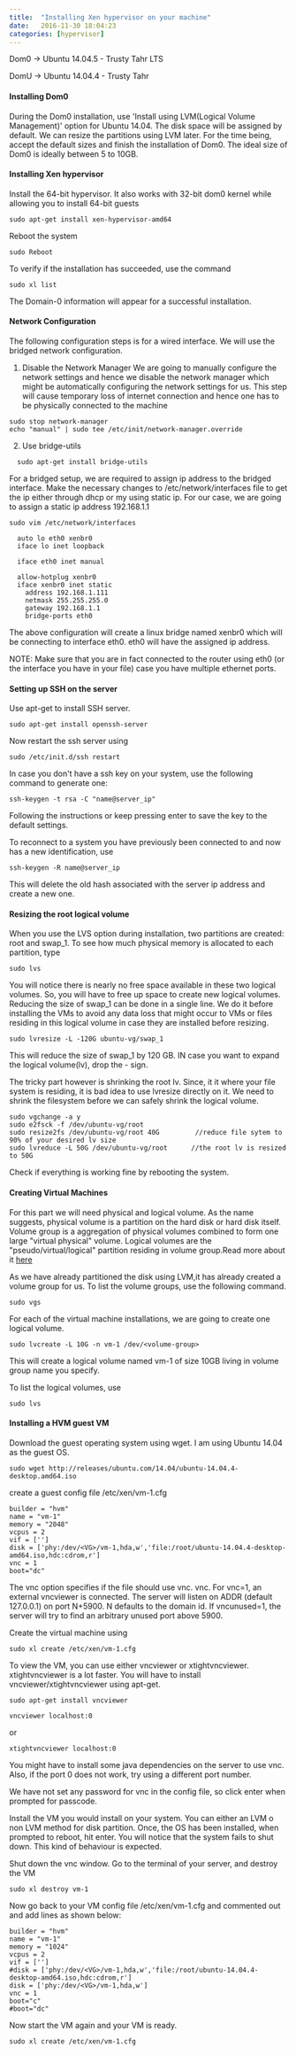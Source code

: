 ```yaml
---
title:  "Installing Xen hypervisor on your machine"
date:   2016-11-30 18:04:23
categories: [hypervisor]
---
```


Dom0 -> Ubuntu 14.04.5 - Trusty Tahr LTS

DomU -> Ubuntu 14.04.4 - Trusty Tahr

#### Installing Dom0

During the Dom0 installation, use 'Install using LVM(Logical Volume Management)' option for Ubuntu 14.04. The disk space will be assigned by default. We can resize the partitions using LVM later. For the time being, accept the default sizes and finish the installation of Dom0. The ideal size of Dom0 is ideally between 5 to 10GB.

#### Installing Xen hypervisor

Install the 64-bit hypervisor. It also works with 32-bit dom0 kernel while allowing you to install 64-bit guests

```
sudo apt-get install xen-hypervisor-amd64
```

Reboot the system

```
sudo Reboot
```

To verify if the installation has succeeded, use the command

```
sudo xl list
```

The Domain-0 information will appear for a successful installation.

#### Network Configuration

The following configuration steps is for a wired interface. We will use the bridged network configuration.

1. Disable the Network Manager
  We are going to manually configure the network settings and hence we disable the network manager which might be automatically configuring the network settings for us.
  This step will cause temporary loss of internet connection and hence one has to be physically connected to the machine


```
sudo stop network-manager
echo "manual" | sudo tee /etc/init/network-manager.override
```


2. Use bridge-utils

```
  sudo apt-get install bridge-utils
```

  For a bridged setup, we are required to assign ip address to the bridged interface. Make the necessary changes to /etc/network/interfaces file to get the ip either through dhcp or my using static ip. For our case, we are going to assign a static ip address 192.168.1.1

```
sudo vim /etc/network/interfaces
```

```
  auto lo eth0 xenbr0
  iface lo inet loopback

  iface eth0 inet manual

  allow-hotplug xenbr0
  iface xenbr0 inet static
    address 192.168.1.111
    netmask 255.255.255.0
    gateway 192.168.1.1
    bridge-ports eth0
```

The above configuration will create a linux bridge named xenbr0 which will be connecting to interface eth0. eth0 will have the assigned ip address.

NOTE: Make sure that you are in fact connected to the router using eth0 (or the interface you have in your file) case you have multiple ethernet ports.

#### Setting up SSH on the server
Use apt-get to install SSH server.

```
sudo apt-get install openssh-server
```

Now restart the ssh server using

```
sudo /etc/init.d/ssh restart
```

In case you don't have a ssh key on your system, use the following command to generate one:

```
ssh-keygen -t rsa -C "name@server_ip"
```

Following the instructions or keep pressing enter to save the key to the default settings.

To reconnect to a system you have previously been connected to and now has a new identification, use

```
ssh-keygen -R name@server_ip
```

This will delete the old hash associated with the server ip address and create a new one.

#### Resizing the root logical volume
When you use the LVS option during installation, two partitions are created: root and swap_1. To see how much physical memory is
allocated to each partition, type

```
sudo lvs
```

You will notice there is nearly no free space available in these two logical volumes. So, you will have to free up space to create new logical volumes. Reducing the size of swap_1 can be done in a single line. We do it before installing the VMs to avoid any data loss that might occur to VMs or files residing in this logical volume in case they are installed before resizing.

```
sudo lvresize -L -120G ubuntu-vg/swap_1
```

This will reduce the size of swap_1 by 120 GB. IN case you want to expand the logical volume(lv), drop the - sign.

The tricky part however is shrinking the root lv. Since, it it where your file system is residing, it is bad idea to use lvresize directly on it. We need to shrink the filesystem before we can safely shrink the logical volume.

```
sudo vgchange -a y
sudo e2fsck -f /dev/ubuntu-vg/root
sudo resize2fs /dev/ubuntu-vg/root 40G         //reduce file sytem to 90% of your desired lv size
sudo lvreduce -L 50G /dev/ubuntu-vg/root      //the root lv is resized to 50G
```

Check if everything is working fine by rebooting the system.

#### Creating Virtual Machines
For this part we will need physical and logical volume. As the name suggests, physical volume is a partition on the hard disk or hard disk itself. Volume group is a aggregation of physical volumes combined to form one large "virtual physical" volume. Logical volumes are the "pseudo/virtual/logical" partition residing in volume group.Read more about it [here](https://wiki.archlinux.org/index.php/LVM)

As we have already partitioned the disk using LVM,it has already created a volume group for us. To list the volume groups, use the following command.

```
sudo vgs
```

For each of the virtual machine installations, we are going to create one logical volume.

```
sudo lvcreate -L 10G -n vm-1 /dev/<volume-group>
```

This will create a logical volume named vm-1 of size 10GB living in volume group name you specify.

To list the logical volumes, use

```
sudo lvs
```

#### Installing a HVM guest VM

Download the guest operating system using wget. I am using Ubuntu 14.04 as the guest OS.

```
sudo wget http://releases/ubuntu.com/14.04/ubuntu-14.04.4-desktop.amd64.iso
```

create a guest config file /etc/xen/vm-1.cfg

```
builder = "hvm"
name = "vm-1"
memory = "2048"
vcpus = 2
vif = ['']
disk = ['phy:/dev/<VG>/vm-1,hda,w','file:/root/ubuntu-14.04.4-desktop-amd64.iso,hdc:cdrom,r']
vnc = 1
boot="dc"
```

The vnc option specifies if the file should use vnc. vnc. For vnc=1, an external vncviewer is connected. The server will listen on ADDR (default 127.0.0.1) on port N+5900. N defaults to the domain id. If vncunused=1, the server will try to find an arbitrary unused port above 5900.

Create the virtual machine using

```
sudo xl create /etc/xen/vm-1.cfg
```

To view the VM, you can use either vncviewer or xtightvncviewer. xtightvncviewer is a lot faster. You will have to install vncviewer/xtightvncviewer using apt-get.

```
sudo apt-get install vncviewer
```

```
vncviewer localhost:0
```
or

```
xtightvncviewer localhost:0
```

You might have to install some java dependencies on the server to use vnc. Also, if the port 0 does not work, try using a different port number.

We have not set any password for vnc in the config file, so click enter when prompted for passcode.

Install the VM you would install on your system. You can either an LVM o non LVM method for disk partition. Once, the OS has been installed, when prompted to reboot, hit enter. You will notice that the system fails to shut down. This kind of behaviour is expected.

Shut down the vnc window. Go to the terminal of your server, and destroy the VM

```
sudo xl destroy vm-1
```

Now go back to your VM config file /etc/xen/vm-1.cfg and commented out and add lines as shown below:

```
builder = "hvm"
name = "vm-1"
memory = "1024"
vcpus = 2
vif = ['']
#disk = ['phy:/dev/<VG>/vm-1,hda,w','file:/root/ubuntu-14.04.4-desktop-amd64.iso,hdc:cdrom,r']
disk = ['phy:/dev/<VG>/vm-1,hda,w']
vnc = 1
boot="c"
#boot="dc"
```

Now start the VM again and your VM is ready.

```
sudo xl create /etc/xen/vm-1.cfg
```
